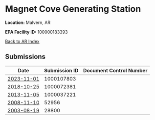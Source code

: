 # Magnet Cove Generating Station

**Location:** Malvern, AR

**EPA Facility ID:** 100000183393

[Back to AR Index](../../index.md)

## Submissions

| Date | Submission ID | Document Control Number |
|------|--------------|-------------------------|
| [2023-11-01](submissions/1000107803.md) | 1000107803 |  |
| [2018-10-25](submissions/1000072381.md) | 1000072381 |  |
| [2013-11-05](submissions/1000037221.md) | 1000037221 |  |
| [2008-11-10](submissions/52956.md) | 52956 |  |
| [2003-08-19](submissions/28800.md) | 28800 |  |
